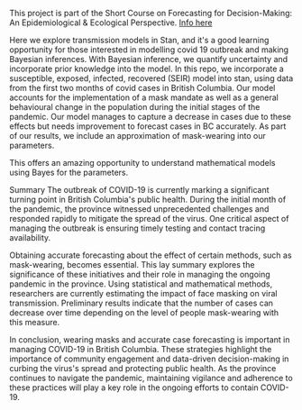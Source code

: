 

This project is part of the Short Course on Forecasting for Decision-Making: An Epidemiological & Ecological Perspective. 
[Info here](http://www.fields.utoronto.ca/activities/23-24/forecasting)

Here we explore transmission models in Stan, and it's a good learning opportunity for those interested in modelling covid 19 outbreak and making Bayesian inferences. 
With Bayesian inference, we quantify uncertainty and incorporate prior knowledge into the model. 
In this repo,  we incorporate a susceptible, exposed, infected, recovered (SEIR) model into stan, using data from the first two months of covid cases 
in British Columbia. Our model accounts for the implementation of a mask mandate as well as a general behavioural change in the population during the initial stages of the pandemic. 
Our model manages to capture a decrease in cases due to these effects but needs improvement to forecast cases in BC accurately.  As part of our results, we include an approximation of mask-wearing into our parameters.     

This offers an amazing opportunity to understand mathematical models using Bayes for the parameters. 

Summary 
The outbreak of COVID-19 is currently marking a significant turning point in British Columbia's public health.
During the initial month of the pandemic, the province witnessed unprecedented challenges and responded rapidly 
to mitigate the spread of the virus. One critical aspect of managing the outbreak is ensuring timely testing and contact tracing availability. 

Obtaining accurate forecasting about the effect of certain methods, such as mask-wearing, becomes essential.
This lay summary explores the significance of these initiatives and their role in managing the ongoing pandemic in the province.
Using statistical and mathematical methods, researchers are currently estimating the impact of face masking on viral transmission.
Preliminary results indicate that the number of cases can decrease over time depending on the level of people mask-wearing with this measure.

In conclusion, wearing masks and accurate case forecasting is important in managing COVID-19 in British Columbia. 
These strategies highlight the importance of community engagement and data-driven decision-making in curbing the virus's spread and protecting public health. 
As the province continues to navigate the pandemic, maintaining vigilance and adherence to these practices will play a key role in the ongoing efforts to contain COVID-19. 
